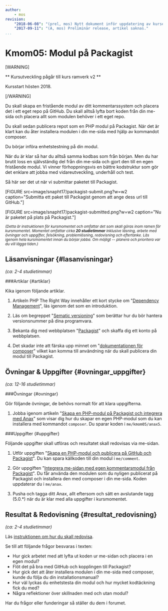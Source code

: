 ```yaml
---
author:
    - mos
revision:
    "2018-06-08": "(prel, mos) Nytt dokument inför uppdatering av kursen."
    "2017-09-11": "(A, mos) Preliminär release, artikel saknas."
...
```

Kmom05: Modul på Packagist
==================================

[WARNING]

** Kursutveckling pågår till kurs ramverk v2 **

Kursstart hösten 2018.

[/WARNING]

Du skall skapa en fristående modul av ditt kommentarssystem och placera det i ett eget repo på GitHub. Du skall alltså lyfta bort koden från din me-sida och placera allt som modulen behöver i ett eget repo.

Du skall sedan publicera repot som en PHP modul på Packagist. När det är klart kan du åter installera modulen i din me-sida med hjälp av kommandot composer.

Du börjar införa enhetstestning på din modul.

När du är klar så har du alltså samma kodbas som från början. Men du har brutit loss en självständig del från din me-sida och gjort den till en egen fristående modul. Vi vinner förhoppningsvis en bättre kodstruktur som gör det enklare att jobba med vidareutveckling, underhåll och test.

<!--more-->


Så här ser det ut när vi submittar paketet till Packagist.

[FIGURE src=image/snapht17/packagist-submit.png?w=w2 caption="Submitta ett paket till Packagist genom att ange dess url till GitHub."]

[FIGURE src=image/snapht17/packagist-submitted.png?w=w2 caption="Nu är paketet på plats på Packagist."]



<small><i>(Detta är instruktionen för kursmomentet och omfattar det som skall göras inom ramen för kursmomentet. Momentet omfattar cirka **20 studietimmar** inklusive läsning, arbete med övningar och uppgifter, felsökning, problemlösning, redovisning och eftertanke. Läs igenom hela kursmomentet innan du börjar jobba. Om möjligt -- planera och prioritera var du vill lägga tiden.)</i></small>



Läsanvisningar  {#lasanvisningar}
---------------------------------

*(ca: 2-4 studietimmar)*



###Artiklar {#artiklar}

Kika igenom följande artiklar.

1. Artikeln PHP The Right Way innehåller ett kort stycke om "[Dependency Management](http://www.phptherightway.com/#dependency_management)", läs igenom det som en introduktion.

1. Läs om begreppet "[Sematic versioning](http://semver.org/)" som berättar hur du bör hantera versionsnummer på dina programvara.

1. Bekanta dig med webbplatsen "[Packagist](https://packagist.org/about)" och skaffa dig ett konto på webbplatsen.

1. Det skadar inte att färska upp minnet om "[dokumentationen för composer](https://getcomposer.org/doc/)" vilket kan komma till användning när du skall publicera din modul till Packagist.



<!--
###Videor {#videor}

Kika på följande videos.

1. Titta på seminariet?
-->



Övningar & Uppgifter  {#ovningar_uppgifter}
-------------------------------------------

*(ca: 12-16 studietimmar)*



###Övningar {#ovningar}

Gör följande övningar, de behövs normalt för att klara uppgifterna.

1. Jobba igenom artikeln "[Skapa en PHP-modul på Packagist och integrera med Anax](kunskap/skapa-en-php-modul-pa-packagist-och-integrera-med-anax)" som visar dig hur du skapar en egen PHP-modul som du kan installera med kommandot `composer`. Du sparar koden i `me/kmom05/anax5`.

<!--
1. Jobba igenom artikeln "[Validera och enhetstesta din modul](kunskap/XXX)" som visar hur du kan införa lokala tester i din modul. 
-->



###Uppgifter {#uppgifter}

Följande uppgifter skall utföras och resultatet skall redovisas via me-sidan.

1. Utför uppgiften "[Skapa en PHP-modul och publicera på GitHub och Packagist](uppgift/skapa-en-php-modul-och-publicera-pa-github-och-packagist)". Du kan spara källkoden till din modul i `me/comment`.

1. Gör uppgiften "[Integrera me-sidan med egen kommentarsmodul från Packagist](uppgift/integrera-me-sidan-med-egen-kommentarsmodul-fran-packagist)". Du får använda den modulen som du nyligen publicerat på Packagist och installera den med composer i din me-sida. Koden uppdaterar du i `me/anax`.

1. Pusha och tagga ditt Anax, allt eftersom och sätt en avslutande tagg (5.0.\*) när du är klar med alla uppgifter i kursmomentet.

<!--
1. Skriv gruppvis en artikel om ["Testdriven development (TDD)"](uppgift/skriv-artikel-om-tdd). Spara artikeln i din me-sida.
-->



Resultat & Redovisning  {#resultat_redovisning}
-----------------------------------------------

*(ca: 2-4 studietimmar)*

Läs [instruktionen om hur du skall redovisa](./../redovisa).

Se till att följande frågor besvaras i texten:

* Hur gick arbetet med att lyfta ut koden ur me-sidan och placera i en egen modul?
* Flöt det på bra med GitHub och kopplingen till Packagist?
* Hur gick det att åter installera modulen i din me-sida med composer, kunde du följa du din installationsmanual?
* Hur väl lyckas du enhetstesta din modul och hur mycket kodtäckning fick du med?
* Några reflektioner över skillnaden med och utan modul?

Har du frågor eller funderingar så ställer du dem i forumet.
